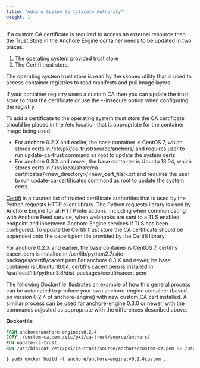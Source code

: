 ```yaml
---
title: "Adding Custom Certificate Authority"
weight: 1
---
```


If a custom CA certificate is required to access an external resource then the Trust Store in the Anchore Engine container needs to be updated in two places.

1. The operating system provided trust store
2. The Certifi trust store.

The operating system trust store is read by the skopeo utility that is used to access container registries to read manifests and pull image layers.

If your container registry users a custom CA then you can update the trust store to trust the certificate or use the --insecure option when configuring the registry.


To add a certificate to the operating system trust store the CA certificate should be placed in the /etc location that is appropriate for the container image being used.  

- For anchore 0.2.X and earlier, the base container is CentOS 7, which stores certs in /etc/pki/ca-trust/source/anchors/ and requires user to run update-ca-trust command as root to update the system certs.
- For anchore 0.3.X and newer, the base container is Ubuntu 18.04, which stores certs in /usr/local/share/ca-certificates/<new_directory>/<new_cert_file>.crt and requires the user to run update-ca-certificates command as root to update the system certs.

[Certifi](https://pypi.org/project/certifi/) is a curated list of trusted certificate authorities that is used by the Python requests HTTP client library. The Python requests library is used by Anchore Engine for all HTTP interactions, including when communicating with Anchore Feed service, when webhooks are sent to a TLS enabled endpoint and inbetween Anchore Engine services if TLS has been configured. To update the Certifi trust store the CA certificate should be appended onto the cacert.pem file provided by the Certifi library.

For anchore 0.2.X and earlier, the base container is CentOS 7, certifi's cacert.pem is installed in /usr/lib/python2.7/site-packages/certifi/cacert.pem
For anchore 0.3.X and newer, he base container is Ubuntu 18.04, certifi's cacert.pem is installed in /usr/local/lib/python3.6/dist-packages/certifi/cacert.pem

The following Dockerfile illustrates an example of how this general process can be automated to produce your own anchore-engine container (based on version 0.2.4 of anchore-engine) with new custom CA cert installed.  A similiar process can be used for anchore-engine 0.3.0 or newer, with the commands adjusted as appropriate with the differences described above.

**Dockerfile**

```Dockerfile
FROM anchore/anchore-engine:v0.2.4
COPY ./custom-ca.pem /etc/pki/ca-trust/source/anchors/
RUN update-ca-trust
RUN /usr/bin/cat /etc/pki/ca-trust/source/anchors/custom-ca.pem >> /usr/lib/python2.7/site-packages/certifi/cacert.pem
```

`$ sudo docker build -t anchore/anchore-engine:v0.2.4custom .`